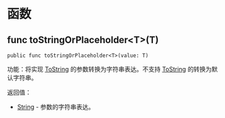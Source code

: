 # 函数

## func toStringOrPlaceholder\<T>(T)

```cangjie
public func toStringOrPlaceholder<T>(value: T)
```

功能：将实现 [ToString](../../core/core_package_api/core_package_interfaces.md#interface-tostring) 的参数转换为字符串表达。不支持 [ToString](../../core/core_package_api/core_package_interfaces.md#interface-tostring) 的转换为默认字符串。

返回值：

- [String](../../core/core_package_api/core_package_structs.md#struct-string) - 参数的字符串表达。
